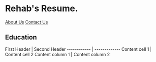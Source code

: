 # Rehab's Resume.

[About Us](about.md)      [Contact Us](contact.md)

<h2> Education </h2>
First Header | Second Header
------------ | -------------
Content cell 1 | Content cell 2
Content column 1 | Content column 2
